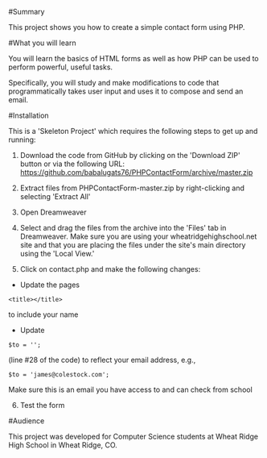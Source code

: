 #Summary

This project shows you how to create a simple contact form using PHP.

#What you will learn

You will learn the basics of HTML forms as well as how PHP can be used to perform powerful, useful tasks.

Specifically, you will study and make modifications to code that programmatically takes user input and uses it to compose and send an email.

#Installation

This is a 'Skeleton Project' which requires the following steps to get up and running:

1. Download the code from GitHub by clicking on the 'Download ZIP' button or via the following URL: https://github.com/babalugats76/PHPContactForm/archive/master.zip

2. Extract files from PHPContactForm-master.zip by right-clicking and selecting 'Extract All'

3. Open Dreamweaver

4. Select and drag the files from the archive into the 'Files' tab in Dreamweaver.  Make sure you are using your wheatridgehighschool.net site and that you are placing the files under the site's main directory using the 'Local View.'

5. Click on contact.php and make the following changes:
    
* Update the pages
```
<title></title>
```    
to include your name

* Update
```
$to = '';
```     
(line #28 of the code) to reflect your email address, e.g.,
```
$to = 'james@colestock.com';
```    
Make sure this is an email you have access to and can check from school

6. Test the form

#Audience

This project was developed for Computer Science students at Wheat Ridge High School in Wheat Ridge, CO.



